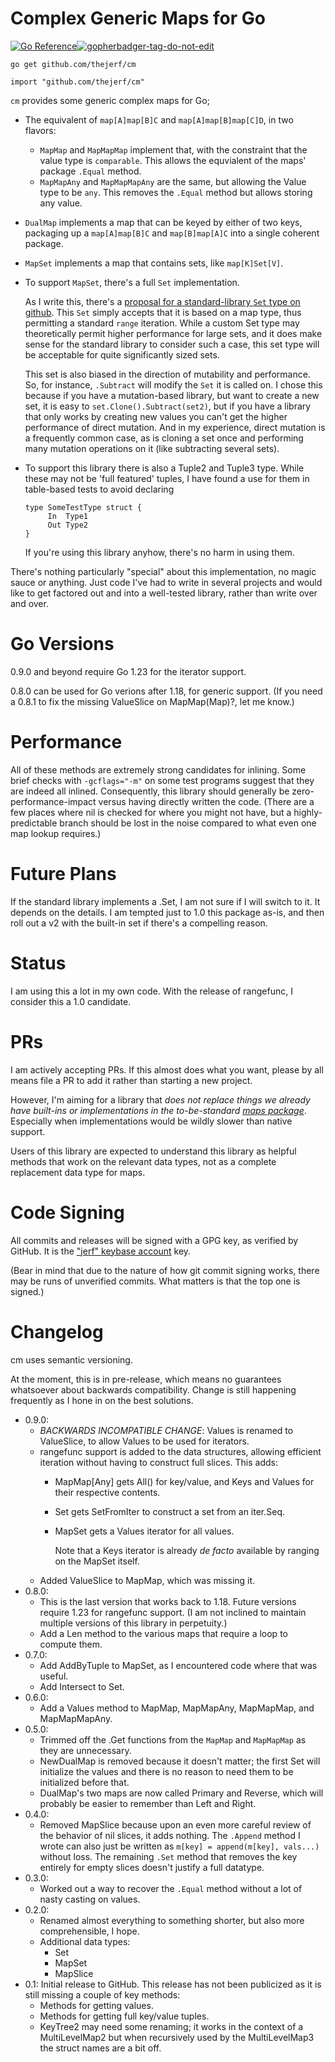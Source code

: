 Complex Generic Maps for Go
===========================

[![Go Reference](https://pkg.go.dev/badge/github.com/thejerf/cm.svg)](https://pkg.go.dev/github.com/thejerf/cm)<a href='https://github.com/jpoles1/gopherbadger' target='_blank'>![gopherbadger-tag-do-not-edit](https://img.shields.io/badge/Go%20Coverage-100%25-brightgreen.svg?longCache=true&style=flat)</a>

    go get github.com/thejerf/cm

    import "github.com/thejerf/cm"

`cm` provides some generic complex maps for Go;

  * The equivalent of `map[A]map[B]C` and `map[A]map[B]map[C]D`, in two
    flavors:
    * `MapMap` and `MapMapMap` implement that, with the constraint that the
      value type is `comparable`. This allows the equvialent of the maps'
      package `.Equal` method.
    * `MapMapAny` and `MapMapMapAny` are the same, but allowing the Value
      type to be `any`. This removes the `.Equal` method but allows storing
      any value.
  * `DualMap` implements a map that can be keyed by either of two keys,
    packaging up a `map[A]map[B]C` and `map[B]map[A]C` into a single
    coherent package. 
  * `MapSet` implements a map that contains sets, like `map[K]Set[V]`.
  * To support `MapSet`, there's a full `Set` implementation.

    As I write this, there's a [proposal for a standard-library `Set` type
    on github](https://github.com/golang/go/discussions/47331). This `Set`
    simply accepts that it is based on a map type, thus permitting a
    standard `range` iteration. While a custom Set type may theoretically
    permit higher performance for large sets, and it does make sense for
    the standard library to consider such a case, this set type will be
    acceptable for quite significantly sized sets.

    This set is also biased in the direction of mutability and
    performance. So, for instance, `.Subtract` will modify the `Set` it is
    called on. I chose this because if you have a mutation-based library,
    but want to create a new set, it is easy to
    `set.Clone().Subtract(set2)`, but if you have a library that only works
    by creating new values you can't get the higher performance of direct
    mutation. And in my experience, direct mutation is a frequently common
    case, as is cloning a set once and performing many mutation operations
    on it (like subtracting several sets).
  * To support this library there is also a Tuple2 and Tuple3 type. While
    these may not be 'full featured' tuples, I have found a use for them in
    table-based tests to avoid declaring

        type SomeTestType struct {
             In  Type1
             Out Type2
        }

    If you're using this library anyhow, there's no harm in using them.

There's nothing particularly "special" about this implementation, no magic
sauce or anything. Just code I've had to write in several projects and
would like to get factored out and into a well-tested library, rather than
write over and over.

Go Versions
===========

0.9.0 and beyond require Go 1.23 for the iterator support.

0.8.0 can be used for Go verions after 1.18, for generic support. (If
you need a 0.8.1 to fix the missing ValueSlice on MapMap(Map)?, let me
know.)

Performance
===========

All of these methods are extremely strong candidates for inlining. Some
brief checks with `-gcflags="-m"` on some test programs suggest that
they are indeed all inlined. Consequently, this library should generally
be zero-performance-impact versus having directly written the code.
(There are a few places where nil is checked for where you might not have,
but a highly-predictable branch should be lost in the noise compared to
what even one map lookup requires.)

Future Plans
============

If the standard library implements a .Set, I am not sure if I will
switch to it. It depends on the details. I am tempted just to 1.0 this
package as-is, and then roll out a v2 with the built-in set if there's
a compelling reason.

Status
======

I am using this a lot in my own code. With the release of rangefunc,
I consider this a 1.0 candidate.

PRs
===

I am actively accepting PRs. If this almost does what you want, please by
all means file a PR to add it rather than starting a new project.

However, I'm aiming for a library that *does not replace things we already
have built-ins or implementations in the
to-be-standard
[maps package](https://pkg.go.dev/golang.org/x/exp@v0.0.0-20220307200941-a1099baf94bf/maps)*. Especially
when implementations would be wildly slower than native support.

Users of this library are expected to understand this library as helpful
methods that work on the relevant data types, not as a complete replacement
data type for maps.

Code Signing
============

All commits and releases will be signed with a GPG key, as verified by
GitHub. It is the ["jerf" keybase account](https://keybase.io/jerf) key.

(Bear in mind that due to the nature of how git commit signing works, there
may be runs of unverified commits. What matters is that the top one is
signed.)

Changelog
=========

cm uses semantic versioning.

At the moment, this is in pre-release, which means no guarantees whatsoever
about backwards compatibility. Change is still happening frequently as I
hone in on the best solutions.

* 0.9.0:
    * *BACKWARDS INCOMPATIBLE CHANGE*: Values is renamed to ValueSlice,
      to allow Values to be used for iterators.
    * rangefunc support is added to the data structures, allowing
      efficient iteration without having to construct full slices.
      This adds:
      * MapMap[Any] gets All() for key/value, and Keys and Values for
        their respective contents.
      * Set gets SetFromIter to construct a set from an iter.Seq.
      * MapSet gets a Values iterator for all values.
      
        Note that a Keys iterator is already _de facto_ available by
        ranging on the MapSet itself.
    * Added ValueSlice to MapMap, which was missing it.
* 0.8.0:
    * This is the last version that works back to 1.18. Future
      versions require 1.23 for rangefunc support. (I am not inclined
      to maintain multiple versions of this library in perpetuity.)
    * Add a Len method to the various maps that require a loop to
      compute them.
* 0.7.0:
    * Add AddByTuple to MapSet, as I encountered code where that was
      useful.
    * Add Intersect to Set.
* 0.6.0:
    * Add a Values method to MapMap, MapMapAny, MapMapMap, and
      MapMapMapAny.
* 0.5.0:
    * Trimmed off the .Get functions from the `MapMap` and `MapMapMap` as
      they are unnecessary.
    * NewDualMap is removed because it doesn't matter; the first Set will
      initialize the values and there is no reason to need them to be
      initialized before that.
    * DualMap's two maps are now called Primary and Reverse, which will
      probably be easier to remember than Left and Right.
* 0.4.0:
    * Removed MapSlice because upon an even more careful review of the
      behavior of nil slices, it adds nothing. The `.Append` method I wrote
      can also just be written as `m[key] = append(m[key], vals...)`
      without loss. The remaining `.Set` method that removes the key
      entirely for empty slices doesn't justify a full datatype.
* 0.3.0:
    * Worked out a way to recover the `.Equal` method without a lot
      of nasty casting on values.
* 0.2.0:
    * Renamed almost everything to something shorter, but also more
      comprehensible, I hope.
    * Additional data types:
      * Set
      * MapSet
      * MapSlice
* 0.1: Initial release to GitHub. This release has not been publicized as
  it is still missing a couple of key methods:
    * Methods for getting values.
    * Methods for getting full key/value tuples.
    * KeyTree2 may need some renaming; it works in the context of a
      MultiLevelMap2 but when recursively used by the MultiLevelMap3 the
      struct names are a bit off.

